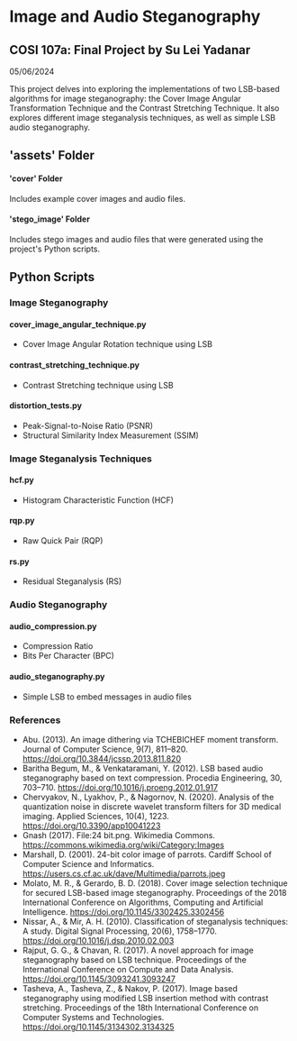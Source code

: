 # Image and Audio Steganography

## COSI 107a: Final Project by Su Lei Yadanar

05/06/2024

This project delves into exploring the implementations of two LSB-based algorithms for image steganography: the Cover Image Angular Transformation Technique and the Contrast Stretching Technique. It also explores different image steganalysis techniques, as well as simple LSB audio steganography.

## 'assets' Folder
#### 'cover' Folder
Includes example cover images and audio files.

#### 'stego_image' Folder
Includes stego images and audio files that were generated using the project's Python scripts.

## Python Scripts
### Image Steganography
#### cover_image_angular_technique.py
- Cover Image Angular Rotation technique using LSB
#### contrast_stretching_technique.py
- Contrast Stretching technique using LSB
#### distortion_tests.py
- Peak-Signal-to-Noise Ratio (PSNR)
- Structural Similarity Index Measurement (SSIM)

### Image Steganalysis Techniques
#### hcf.py
- Histogram Characteristic Function (HCF)
#### rqp.py
- Raw Quick Pair (RQP)
#### rs.py
- Residual Steganalysis (RS)
### Audio Steganography
#### audio_compression.py
- Compression Ratio
- Bits Per Character (BPC)
#### audio_steganography.py
- Simple LSB to embed messages in audio files

### References
- Abu. (2013). An image dithering via TCHEBICHEF moment transform. Journal of Computer Science, 9(7), 811–820. https://doi.org/10.3844/jcssp.2013.811.820
- Baritha Begum, M., & Venkataramani, Y. (2012). LSB based audio steganography based on text compression. Procedia Engineering, 30, 703–710. https://doi.org/10.1016/j.proeng.2012.01.917
- Chervyakov, N., Lyakhov, P., & Nagornov, N. (2020). Analysis of the quantization noise in discrete wavelet transform filters for 3D medical imaging. Applied Sciences, 10(4), 1223. https://doi.org/10.3390/app10041223
- Gnash (2017). File:24 bit.png. Wikimedia Commons. https://commons.wikimedia.org/wiki/Category:Images
- Marshall, D. (2001). 24-bit color image of parrots. Cardiff School of Computer Science and Informatics. https://users.cs.cf.ac.uk/dave/Multimedia/parrots.jpeg
- Molato, M. R., & Gerardo, B. D. (2018). Cover image selection technique for secured LSB-based image steganography. Proceedings of the 2018 International Conference on Algorithms, Computing and Artificial Intelligence. https://doi.org/10.1145/3302425.3302456
- Nissar, A., & Mir, A. H. (2010). Classification of steganalysis techniques: A study. Digital Signal Processing, 20(6), 1758–1770. https://doi.org/10.1016/j.dsp.2010.02.003
- Rajput, G. G., & Chavan, R. (2017). A novel approach for image steganography based on LSB technique. Proceedings of the International Conference on Compute and Data Analysis. https://doi.org/10.1145/3093241.3093247
- Tasheva, A., Tasheva, Z., & Nakov, P. (2017). Image based steganography using modified LSB insertion method with contrast stretching. Proceedings of the 18th International Conference on Computer Systems and Technologies. https://doi.org/10.1145/3134302.3134325
